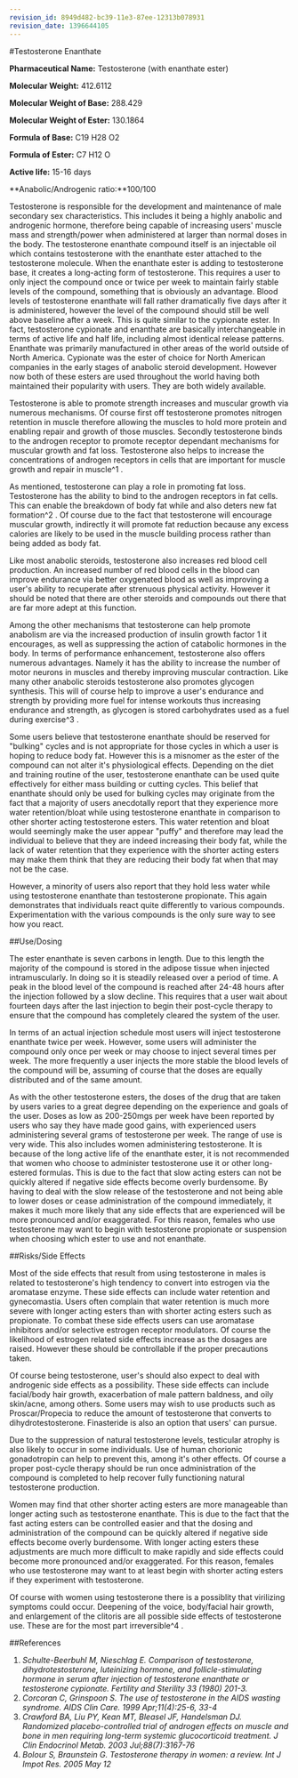 ```yaml
---
revision_id: 8949d482-bc39-11e3-87ee-12313b078931
revision_date: 1396644105
---
```


#Testosterone Enanthate

**Pharmaceutical Name:** Testosterone (with enanthate ester)

**Molecular Weight:** 412.6112

**Molecular Weight of Base:** 288.429

**Molecular Weight of Ester:** 130.1864

**Formula of Base:** C19 H28 O2

**Formula of Ester:** C7 H12 O

**Active life:** 15-16 days

**Anabolic/Androgenic ratio:**100/100

Testosterone is responsible for the development and maintenance of male secondary sex characteristics. This includes it being a highly anabolic and androgenic hormone, therefore being capable of increasing users' muscle mass and strength/power when administered at larger than normal doses in the body. The testosterone enanthate compound itself is an injectable oil which contains testosterone with the enanthate ester attached to the testosterone molecule. When the enanthate ester is adding to testosterone base, it creates a long-acting form of testosterone. This requires a user to only inject the compound once or twice per week to maintain fairly stable levels of the compound, something that is obviously an advantage. Blood levels of testosterone enanthate will fall rather dramatically five days after it is administered, however the level of the compound should still be well above baseline after a week. This is quite similar to the cypionate ester. In fact, testosterone cypionate and enanthate are basically interchangeable in terms of active life and half life, including almost identical release patterns. Enanthate was primarily manufactured in other areas of the world outside of North America. Cypionate was the ester of choice for North American companies in the early stages of anabolic steroid development. However now both of these esters are used throughout the world having both maintained their popularity with users. They are both widely available. 

Testosterone is able to promote strength increases and muscular growth via numerous mechanisms. Of course first off testosterone promotes nitrogen retention in muscle therefore allowing the muscles to hold more protein and enabling repair and growth of those muscles. Secondly testosterone binds to the androgen receptor to promote receptor dependant mechanisms for muscular growth and fat loss. Testosterone also helps to increase the concentrations of androgen receptors in cells that are important for muscle growth and repair in muscle^1 .

As mentioned, testosterone can play a role in promoting fat loss. Testosterone has the ability to bind to the androgen receptors in fat cells. This can enable the breakdown of body fat while and also deters new fat formation^2 . Of course due to the fact that testosterone will encourage muscular growth, indirectly it will promote fat reduction because any excess calories are likely to be used in the muscle building process rather than being added as body fat. 

Like most anabolic steroids, testosterone also increases red blood cell production. An increased number of red blood cells in the blood can improve endurance via better oxygenated blood as well as improving a user's ability to recuperate after strenuous physical activity. However it should be noted that there are other steroids and compounds out there that are far more adept at this function. 

Among the other mechanisms that testosterone can help promote anabolism are via the increased production of insulin growth factor 1 it encourages, as well as suppressing the action of catabolic hormones in the body. In terms of performance enhancement, testosterone also offers numerous advantages. Namely it has the ability to increase the number of motor neurons in muscles and thereby improving muscular contraction. Like many other anabolic steroids testosterone also promotes glycogen synthesis. This will of course help to improve a user's endurance and strength by providing more fuel for intense workouts thus increasing endurance and strength, as glycogen is stored carbohydrates used as a fuel during exercise^3 .

Some users believe that testosterone enanthate should be reserved for "bulking" cycles and is not appropriate for those cycles in which a user is hoping to reduce body fat. However this is a misnomer as the ester of the compound can not alter it's physiological effects. Depending on the diet and training routine of the user, testosterone enanthate can be used quite effectively for either mass building or cutting cycles. This belief that enanthate should only be used for bulking cycles may originate from the fact that a majority of users anecdotally report that they experience more water retention/bloat while using testosterone enanthate in comparison to other shorter acting testosterone esters. This water retention and bloat would seemingly make the user appear "puffy" and therefore may lead the individual to believe that they are indeed increasing their body fat, while the lack of water retention that they experience with the shorter acting esters may make them think that they are reducing their body fat when that may not be the case. 

However, a minority of users also report that they hold less water while using testosterone enanthate than testosterone propionate. This again demonstrates that individuals react quite differently to various compounds. Experimentation with the various compounds is the only sure way to see how you react.

##Use/Dosing

The ester enanthate is seven carbons in length. Due to this length the majority of the compound is stored in the adipose tissue when injected intramuscularly. In doing so it is steadily released over a period of time. A peak in the blood level of the compound is reached after 24-48 hours after the injection followed by a slow decline. This requires that a user wait about fourteen days after the last injection to begin their post-cycle therapy to ensure that the compound has completely cleared the system of the user.

In terms of an actual injection schedule most users will inject testosterone enanthate twice per week. However, some users will administer the compound only once per week or may choose to inject several times per week. The more frequently a user injects the more stable the blood levels of the compound will be, assuming of course that the doses are equally distributed and of the same amount.

As with the other testosterone esters, the doses of the drug that are taken by users varies to a great degree depending on the experience and goals of the user. Doses as low as 200-250mgs per week have been reported by users who say they have made good gains, with experienced users administering several grams of testosterone per week. The range of use is very wide. This also includes women administering testosterone. It is because of the long active life of the enanthate ester, it is not recommended that women who choose to administer testosterone use it or other long-estered formulas. This is due to the fact that slow acting esters can not be quickly altered if negative side effects become overly burdensome. By having to deal with the slow release of the testosterone and not being able to lower doses or cease administration of the compound immediately, it makes it much more likely that any side effects that are experienced will be more pronounced and/or exaggerated. For this reason, females who use testosterone may want to begin with testosterone propionate or suspension when choosing which ester to use and not enanthate.

##Risks/Side Effects

Most of the side effects that result from using testosterone in males is related to testosterone's high tendency to convert into estrogen via the aromatase enzyme. These side effects can include water retention and gynecomastia. Users often complain that water retention is much more severe with longer acting esters than with shorter acting esters such as propionate. To combat these side effects users can use aromatase inhibitors and/or selective estrogen receptor modulators. Of course the likelihood of estrogen related side effects increase as the dosages are raised. However these should be controllable if the proper precautions taken. 

Of course being testosterone, user's should also expect to deal with androgenic side effects as a possibility. These side effects can include facial/body hair growth, exacerbation of male pattern baldness, and oily skin/acne, among others. Some users may wish to use products such as Proscar/Propecia to reduce the amount of testosterone that converts to dihydrotestosterone. Finasteride is also an option that users' can pursue. 

Due to the suppression of natural testosterone levels, testicular atrophy is also likely to occur in some individuals. Use of human chorionic gonadotropin can help to prevent this, among it's other effects. Of course a proper post-cycle therapy should be run once administration of the compound is completed to help recover fully functioning natural testosterone production. 

Women may find that other shorter acting esters are more manageable than longer acting such as testosterone enanthate. This is due to the fact that the fast acting esters can be controlled easier and that the dosing and administration of the compound can be quickly altered if negative side effects become overly burdensome. With longer acting esters these adjustments are much more difficult to make rapidly and side effects could become more pronounced and/or exaggerated. For this reason, females who use testosterone may want to at least begin with shorter acting esters if they experiment with testosterone.

Of course with women using testosterone there is a possiblity that virilizing symptoms could occur. Deepening of the voice, body/facial hair growth, and enlargement of the clitoris are all possible side effects of testosterone use. These are for the most part irreversible^4 . 

##References

1. *Schulte-Beerbuhl M, Nieschlag E. Comparison of testosterone, dihydrotestosterone, luteinizing hormone, and follicle-stimulating hormone in serum after injection of testosterone enanthate or testosterone cypionate. Fertility and Sterility 33 (1980) 201-3.*
2. *Corcoran C, Grinspoon S. The use of testosterone in the AIDS wasting syndrome. AIDS Clin Care. 1999 Apr;11(4):25-6, 33-4*
3. *Crawford BA, Liu PY, Kean MT, Bleasel JF, Handelsman DJ. Randomized placebo-controlled trial of androgen effects on muscle and bone in men requiring long-term systemic glucocorticoid treatment. J Clin Endocrinol Metab. 2003 Jul;88(7):3167-76*
4. *Bolour S, Braunstein G. Testosterone therapy in women: a review. Int J Impot Res. 2005 May 12*